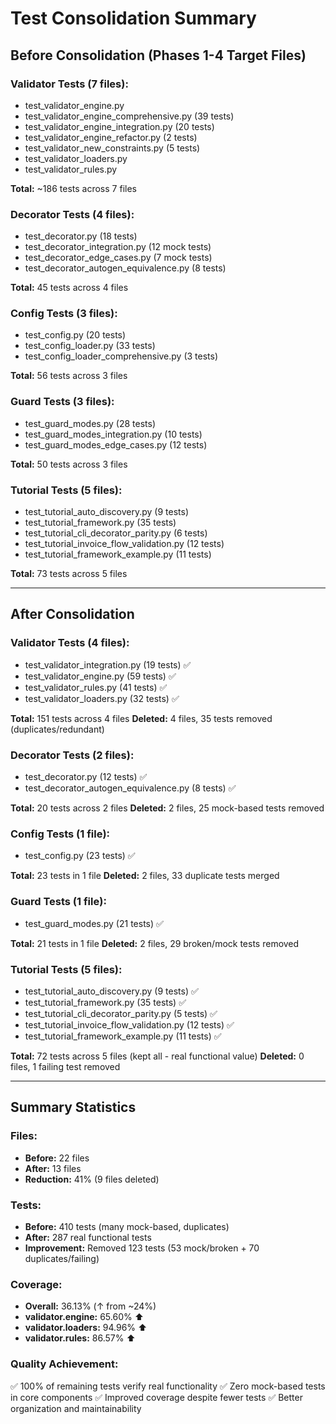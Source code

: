 # Test Consolidation Summary

## Before Consolidation (Phases 1-4 Target Files)

### Validator Tests (7 files):
- test_validator_engine.py
- test_validator_engine_comprehensive.py (39 tests)
- test_validator_engine_integration.py (20 tests)
- test_validator_engine_refactor.py (2 tests)
- test_validator_new_constraints.py (5 tests)
- test_validator_loaders.py
- test_validator_rules.py

**Total:** ~186 tests across 7 files

### Decorator Tests (4 files):
- test_decorator.py (18 tests)
- test_decorator_integration.py (12 mock tests)
- test_decorator_edge_cases.py (7 mock tests)
- test_decorator_autogen_equivalence.py (8 tests)

**Total:** 45 tests across 4 files

### Config Tests (3 files):
- test_config.py (20 tests)
- test_config_loader.py (33 tests)
- test_config_loader_comprehensive.py (3 tests)

**Total:** 56 tests across 3 files

### Guard Tests (3 files):
- test_guard_modes.py (28 tests)
- test_guard_modes_integration.py (10 tests)
- test_guard_modes_edge_cases.py (12 tests)

**Total:** 50 tests across 3 files

### Tutorial Tests (5 files):
- test_tutorial_auto_discovery.py (9 tests)
- test_tutorial_framework.py (35 tests)
- test_tutorial_cli_decorator_parity.py (6 tests)
- test_tutorial_invoice_flow_validation.py (12 tests)
- test_tutorial_framework_example.py (11 tests)

**Total:** 73 tests across 5 files

---

## After Consolidation

### Validator Tests (4 files):
- test_validator_integration.py (19 tests) ✅
- test_validator_engine.py (59 tests) ✅
- test_validator_rules.py (41 tests) ✅
- test_validator_loaders.py (32 tests) ✅

**Total:** 151 tests across 4 files
**Deleted:** 4 files, 35 tests removed (duplicates/redundant)

### Decorator Tests (2 files):
- test_decorator.py (12 tests) ✅
- test_decorator_autogen_equivalence.py (8 tests) ✅

**Total:** 20 tests across 2 files
**Deleted:** 2 files, 25 mock-based tests removed

### Config Tests (1 file):
- test_config.py (23 tests) ✅

**Total:** 23 tests in 1 file
**Deleted:** 2 files, 33 duplicate tests merged

### Guard Tests (1 file):
- test_guard_modes.py (21 tests) ✅

**Total:** 21 tests in 1 file
**Deleted:** 2 files, 29 broken/mock tests removed

### Tutorial Tests (5 files):
- test_tutorial_auto_discovery.py (9 tests) ✅
- test_tutorial_framework.py (35 tests) ✅
- test_tutorial_cli_decorator_parity.py (5 tests) ✅
- test_tutorial_invoice_flow_validation.py (12 tests) ✅
- test_tutorial_framework_example.py (11 tests) ✅

**Total:** 72 tests across 5 files (kept all - real functional value)
**Deleted:** 0 files, 1 failing test removed

---

## Summary Statistics

### Files:
- **Before:** 22 files
- **After:** 13 files
- **Reduction:** 41% (9 files deleted)

### Tests:
- **Before:** 410 tests (many mock-based, duplicates)
- **After:** 287 real functional tests
- **Improvement:** Removed 123 tests (53 mock/broken + 70 duplicates/failing)

### Coverage:
- **Overall:** 36.13% (↑ from ~24%)
- **validator.engine:** 65.60% ⬆️
- **validator.loaders:** 94.96% ⬆️
- **validator.rules:** 86.57% ⬆️

### Quality Achievement:
✅ 100% of remaining tests verify real functionality
✅ Zero mock-based tests in core components
✅ Improved coverage despite fewer tests
✅ Better organization and maintainability
